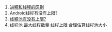 1. [进程和线程的区别](https://blog.csdn.net/mxsgoden/article/details/8821936)
2. [Android线程有没有上限?]()
3. [线程池有没有上限?](https://blog.csdn.net/github_37130188/article/details/89504500)
4. [线程池 最大线程数量 线程上限 合理估算线程池大小](https://blog.csdn.net/weixin_44181382/article/details/102713078?depth_1-utm_source=distribute.pc_relevant.none-task-blog-BlogCommendFromBaidu-1&utm_source=distribute.pc_relevant.none-task-blog-BlogCommendFromBaidu-1)